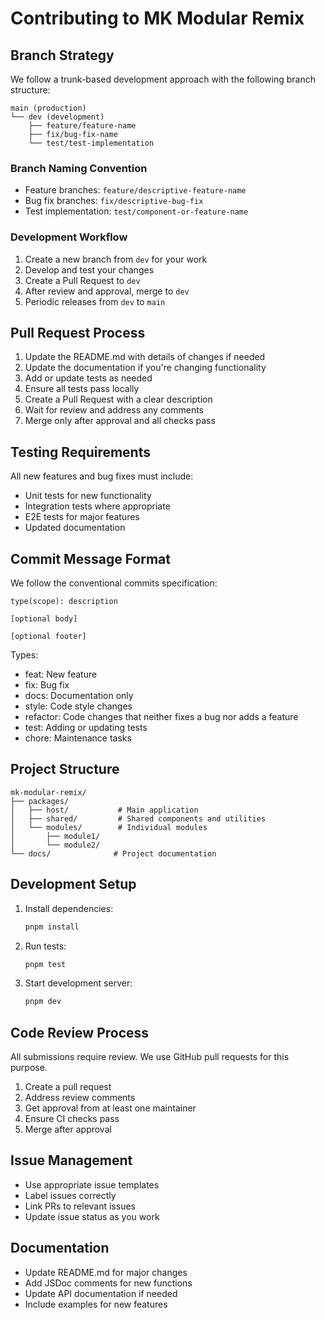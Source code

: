 # Contributing to MK Modular Remix

## Branch Strategy

We follow a trunk-based development approach with the following branch structure:

```
main (production)
└── dev (development)
    ├── feature/feature-name
    ├── fix/bug-fix-name
    └── test/test-implementation
```

### Branch Naming Convention

- Feature branches: `feature/descriptive-feature-name`
- Bug fix branches: `fix/descriptive-bug-fix`
- Test implementation: `test/component-or-feature-name`

### Development Workflow

1. Create a new branch from `dev` for your work
2. Develop and test your changes
3. Create a Pull Request to `dev`
4. After review and approval, merge to `dev`
5. Periodic releases from `dev` to `main`

## Pull Request Process

1. Update the README.md with details of changes if needed
2. Update the documentation if you're changing functionality
3. Add or update tests as needed
4. Ensure all tests pass locally
5. Create a Pull Request with a clear description
6. Wait for review and address any comments
7. Merge only after approval and all checks pass

## Testing Requirements

All new features and bug fixes must include:

- Unit tests for new functionality
- Integration tests where appropriate
- E2E tests for major features
- Updated documentation

## Commit Message Format

We follow the conventional commits specification:

```
type(scope): description

[optional body]

[optional footer]
```

Types:
- feat: New feature
- fix: Bug fix
- docs: Documentation only
- style: Code style changes
- refactor: Code changes that neither fixes a bug nor adds a feature
- test: Adding or updating tests
- chore: Maintenance tasks

## Project Structure

```
mk-modular-remix/
├── packages/
│   ├── host/           # Main application
│   ├── shared/         # Shared components and utilities
│   └── modules/        # Individual modules
│       ├── module1/
│       └── module2/
└── docs/              # Project documentation
```

## Development Setup

1. Install dependencies:
   ```bash
   pnpm install
   ```

2. Run tests:
   ```bash
   pnpm test
   ```

3. Start development server:
   ```bash
   pnpm dev
   ```

## Code Review Process

All submissions require review. We use GitHub pull requests for this purpose.

1. Create a pull request
2. Address review comments
3. Get approval from at least one maintainer
4. Ensure CI checks pass
5. Merge after approval

## Issue Management

- Use appropriate issue templates
- Label issues correctly
- Link PRs to relevant issues
- Update issue status as you work

## Documentation

- Update README.md for major changes
- Add JSDoc comments for new functions
- Update API documentation if needed
- Include examples for new features
